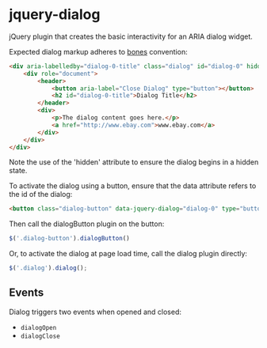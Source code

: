 # jquery-dialog

jQuery plugin that creates the basic interactivity for an ARIA dialog widget.

Expected dialog markup adheres to [bones](https://github.com/ianmcburnie/bones#user-content-dialog) convention:

```html
<div aria-labelledby="dialog-0-title" class="dialog" id="dialog-0" hidden role="dialog">
    <div role="document">
        <header>
            <button aria-label="Close Dialog" type="button"></button>
            <h2 id="dialog-0-title">Dialog Title</h2>
        </header>
        <div>
            <p>The dialog content goes here.</p>
            <a href="http://www.ebay.com">www.ebay.com</a>
        </div>
    </div>
</div>
```

Note the use of the 'hidden' attribute to ensure the dialog begins in a hidden state.

To activate the dialog using a button, ensure that the data attribute refers to the id of the dialog:

```html
<button class="dialog-button" data-jquery-dialog="dialog-0" type="button">Open Dialog</button>
```

Then call the dialogButton plugin on the button:

```js
$('.dialog-button').dialogButton()
```

Or, to activate the dialog at page load time, call the dialog plugin directly:

```js
$('.dialog').dialog();
```

## Events

Dialog triggers two events when opened and closed:

* `dialogOpen`
* `dialogClose`
